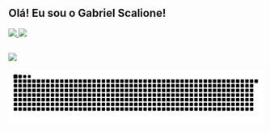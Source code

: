 ## Olá! Eu sou o Gabriel Scalione!
 <div>
   <a href="https://github.com/gsscalione-fcav">
   <img height="130em" src="https://github-readme-stats.vercel.app/api?username=gsscalione-fcav&show_icons=true&theme=tokyonight&include_all_commits=true&count_private=true"/>
  
   <img height="130em" src="https://github-readme-stats.vercel.app/api/top-langs/?username=gsscalione-fcav&layout=compact&langs_count=7&theme=tokyonight"/>
  
</div>
  
##
  
<div> 
  <a href = "mailto:gabriel.scalione@vanzolini.com.br"><img src="https://img.shields.io/badge/Gmail-D14836?style=for-the-badge&logo=gmail&logoColor=white" target="_blank"></a>
  
  ![Snake animation](https://github.com/gsscalione-fcav/gsscalione-fcav/blob/output/github-contribution-grid-snake.svg)
 
 </div>


<!--
**gsscalione-fcav/gsscalione-fcav** is a ✨ _special_ ✨ repository because its `README.md` (this file) appears on your GitHub profile.

Here are some ideas to get you started:

- 🔭 I’m currently working on ...
- 🌱 I’m currently learning ...
- 👯 I’m looking to collaborate on ...
- 🤔 I’m looking for help with ...
- 💬 Ask me about ...
- 📫 How to reach me: ...
- 😄 Pronouns: ...
- ⚡ Fun fact: ...
-->
